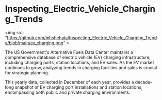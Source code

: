 # Inspecting_Electric_Vehicle_Charging_Trends

<img src: "https://github.com/mhshehata/Inspecting_Electric_Vehicle_Charging_Trends/blob/main/ev_charging.png" >

The US Government's Alternative Fuels Data Center maintains a comprehensive database of electric vehicle (EV) charging infrastructure, including charging ports, station locations, and EV sales. As the EV market continues to grow, analyzing trends in charging facilities and sales is crucial for strategic planning.

This yearly data, collected in December of each year, provides a decade-long snapshot of EV charging port installations and station locations, encompassing both public and private charging environments.
